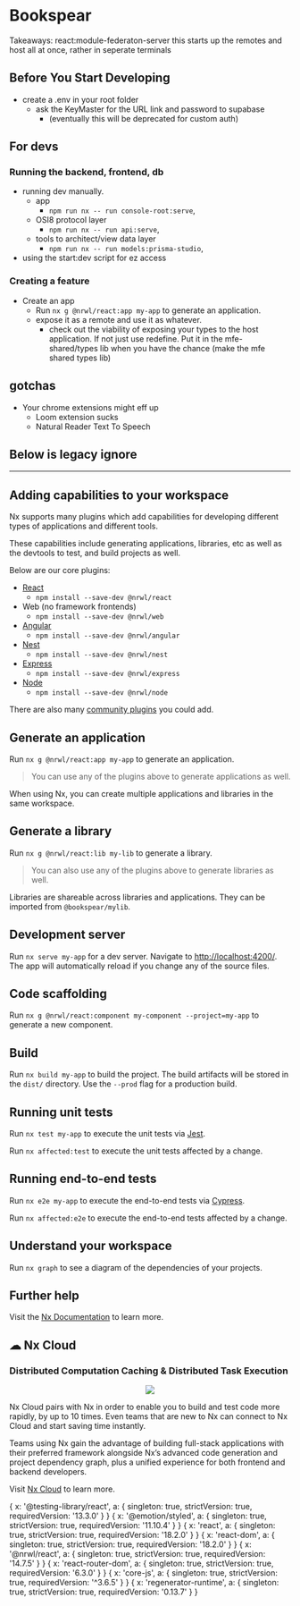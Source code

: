 
# Bookspear

Takeaways:
react:module-federaton-server
this starts up the remotes and host all at once, rather in seperate terminals

## Before You Start Developing

* create a .env in your root folder
  * ask the KeyMaster for the URL link and password to supabase
    * (eventually this will be deprecated for custom auth)

## For devs

### Running the backend, frontend, db

* running dev manually.
  * app
    * `npm run nx -- run console-root:serve`,
  * OSI8 protocol layer
    * `npm run nx -- run api:serve`,
  * tools to architect/view data layer
    * `npm run nx -- run models:prisma-studio`,
* using the start:dev script for ez access

### Creating a feature

* Create an app
  * Run `nx g @nrwl/react:app my-app` to generate an application.
  * expose it as a remote and use it as whatever.
    * check out the viability of exposing your types to the host application. If not just use redefine. Put it in the mfe-shared/types lib when you have the chance (make the mfe shared types lib)

## gotchas

* Your chrome extensions might eff up
  * Loom extension sucks
  * Natural Reader Text To Speech

## Below is legacy ignore

---

## Adding capabilities to your workspace

Nx supports many plugins which add capabilities for developing different types of applications and different tools.

These capabilities include generating applications, libraries, etc as well as the devtools to test, and build projects as well.

Below are our core plugins:

- [React](https://reactjs.org)
  - `npm install --save-dev @nrwl/react`
- Web (no framework frontends)
  - `npm install --save-dev @nrwl/web`
- [Angular](https://angular.io)
  - `npm install --save-dev @nrwl/angular`
- [Nest](https://nestjs.com)
  - `npm install --save-dev @nrwl/nest`
- [Express](https://expressjs.com)
  - `npm install --save-dev @nrwl/express`
- [Node](https://nodejs.org)
  - `npm install --save-dev @nrwl/node`

There are also many [community plugins](https://nx.dev/community) you could add.

## Generate an application

Run `nx g @nrwl/react:app my-app` to generate an application.

> You can use any of the plugins above to generate applications as well.

When using Nx, you can create multiple applications and libraries in the same workspace.

## Generate a library

Run `nx g @nrwl/react:lib my-lib` to generate a library.

> You can also use any of the plugins above to generate libraries as well.

Libraries are shareable across libraries and applications. They can be imported from `@bookspear/mylib`.

## Development server

Run `nx serve my-app` for a dev server. Navigate to <http://localhost:4200/>. The app will automatically reload if you change any of the source files.

## Code scaffolding

Run `nx g @nrwl/react:component my-component --project=my-app` to generate a new component.

## Build

Run `nx build my-app` to build the project. The build artifacts will be stored in the `dist/` directory. Use the `--prod` flag for a production build.

## Running unit tests

Run `nx test my-app` to execute the unit tests via [Jest](https://jestjs.io).

Run `nx affected:test` to execute the unit tests affected by a change.

## Running end-to-end tests

Run `nx e2e my-app` to execute the end-to-end tests via [Cypress](https://www.cypress.io).

Run `nx affected:e2e` to execute the end-to-end tests affected by a change.

## Understand your workspace

Run `nx graph` to see a diagram of the dependencies of your projects.

## Further help

Visit the [Nx Documentation](https://nx.dev) to learn more.

## ☁ Nx Cloud

### Distributed Computation Caching & Distributed Task Execution

<p style="text-align: center;"><img src="https://raw.githubusercontent.com/nrwl/nx/master/images/nx-cloud-card.png"></p>

Nx Cloud pairs with Nx in order to enable you to build and test code more rapidly, by up to 10 times. Even teams that are new to Nx can connect to Nx Cloud and start saving time instantly.

Teams using Nx gain the advantage of building full-stack applications with their preferred framework alongside Nx’s advanced code generation and project dependency graph, plus a unified experience for both frontend and backend developers.

Visit [Nx Cloud](https://nx.app/) to learn more.

{
  x: '@testing-library/react',
  a: { singleton: true, strictVersion: true, requiredVersion: '13.3.0' }
}
{
  x: '@emotion/styled',
  a: { singleton: true, strictVersion: true, requiredVersion: '11.10.4' }
}
{
  x: 'react',
  a: { singleton: true, strictVersion: true, requiredVersion: '18.2.0' }
}
{
  x: 'react-dom',
  a: { singleton: true, strictVersion: true, requiredVersion: '18.2.0' }
}
{
  x: '@nrwl/react',
  a: { singleton: true, strictVersion: true, requiredVersion: '14.7.5' }
}
{
  x: 'react-router-dom',
  a: { singleton: true, strictVersion: true, requiredVersion: '6.3.0' }
}
{
  x: 'core-js',
  a: { singleton: true, strictVersion: true, requiredVersion: '^3.6.5' }
}
{
  x: 'regenerator-runtime',
  a: { singleton: true, strictVersion: true, requiredVersion: '0.13.7' }
}
